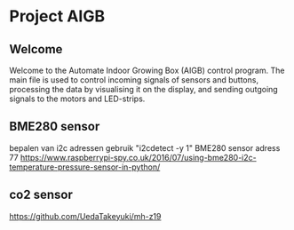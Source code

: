# Project AIGB

Welcome
------
Welcome to the Automate Indoor Growing Box (AIGB) control program. The main file is used to control incoming signals of sensors  and buttons, processing the data by visualising it on the display,  and sending outgoing signals to the motors and LED-strips.


**BME280 sensor**
-------------
bepalen van i2c adressen gebruik "i2cdetect -y 1"
BME280 sensor adress 77
https://www.raspberrypi-spy.co.uk/2016/07/using-bme280-i2c-temperature-pressure-sensor-in-python/

**co2 sensor**
--------------
https://github.com/UedaTakeyuki/mh-z19



